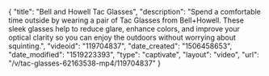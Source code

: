 {
    "title": "Bell and Howell Tac Glasses",
    "description": "Spend a comfortable time outside by wearing a pair of Tac Glasses from Bell+Howell. These sleek glasses help to reduce glare, enhance colors, and improve your optical clarity so you can enjoy the outdoors without worrying about squinting.",
    "videoid": "119704837",
    "date_created": "1506458653",
    "date_modified": "1519223393",
    "type": "captivate",
    "layout": "video",
    "url": "\/v\/tac-glasses-62163538-mp4\/119704837"
}